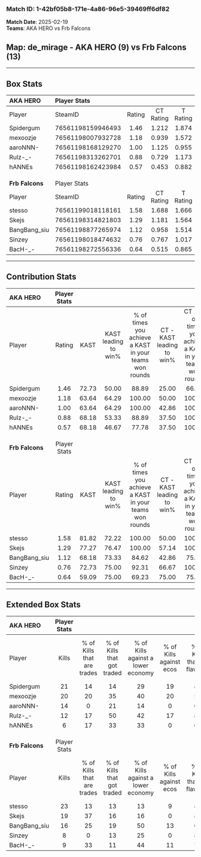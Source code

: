 ### Match ID: 1-42bf05b8-171e-4a86-96e5-39469ff6df82  
**Match Date**: 2025-02-19  
**Teams**: AKA HERO vs Frb Falcons  

## **Map**: de_mirage - AKA HERO (9) vs Frb Falcons (13)  
---  

## Box Stats  

| **AKA HERO**    | Player Stats      |        |           |          |       |       |       |         |        |      |     |
| :- | :- | :-: | :-: | :-: | :-: | :-: | :-: | :-: | :-: | :-: | :-: |
| Player          | SteamID           | Rating | CT Rating | T Rating | KAST  |  ADR  | Kills | Assists | Deaths | K/D  | HS% |
| Spidergum       | 76561198159946493 |  1.46  |   1.212   |  1.874   | 72.73 | 107.4 |  21   |    4    |   13   | 1.62 | 42  |
| mexoozje        | 76561198007932728 |  1.18  |   0.939   |  1.572   | 63.64 | 78.6  |  20   |    0    |   16   | 1.25 | 25  |
| aaroNNN-        | 76561198168129270 |  1.00  |   1.125   |  0.955   | 63.64 | 74.9  |  14   |    5    |   14   | 1.00 | 64  |
| Rulz-_-         | 76561198313262701 |  0.88  |   0.729   |  1.173   | 68.18 | 73.8  |  12   |    6    |   17   | 0.71 | 83  |
| hANNEs          | 76561198162423984 |  0.57  |   0.453   |  0.882   | 68.18 | 45.1  |   6   |    5    |   16   | 0.38 | 83  |
|                 |                   |        |           |          |       |       |       |         |        |      |     |
|                 |                   |        |           |          |       |       |       |         |        |      |     |
|                 |                   |        |           |          |       |       |       |         |        |      |     |
| **Frb Falcons** | Player Stats      |        |           |          |       |       |       |         |        |      |     |
| Player          | SteamID           | Rating | CT Rating | T Rating | KAST  |  ADR  | Kills | Assists | Deaths | K/D  | HS% |
| stesso          | 76561199018118161 |  1.58  |   1.688   |  1.666   | 81.82 | 107.2 |  23   |    8    |   15   | 1.53 | 56  |
| Skejs           | 76561198314821803 |  1.29  |   1.181   |  1.564   | 77.27 | 74.1  |  19   |    5    |   14   | 1.36 | 57  |
| BangBang_siu    | 76561198877265974 |  1.12  |   0.958   |  1.514   | 68.18 | 85.4  |  16   |    6    |   15   | 1.07 | 68  |
| Sinzey          | 76561198018474632 |  0.76  |   0.767   |  1.017   | 72.73 | 52.1  |   8   |    5    |   14   | 0.57 | 50  |
| BacH-_-         | 76561198272556336 |  0.64  |   0.515   |  0.865   | 59.09 | 49.6  |   9   |    5    |   16   | 0.56 | 77  |
---  

## Contribution Stats  

| **AKA HERO**    | Player Stats |       |                      |                                                        |                           |                                                             |                          |                                                            |
| :- | :-: | :-: | :-: | :-: | :-: | :-: | :-: | :-: |
| Player          |    Rating    | KAST  | KAST leading to win% | % of times you achieve a KAST in your teams won rounds | CT - KAST leading to win% | CT - % of times you achieve a KAST in your teams won rounds | T - KAST leading to win% | T - % of times you achieve a KAST in your teams won rounds |
| Spidergum       |     1.46     | 72.73 |        50.00         |                         88.89                          |           25.00           |                            66.67                            |          75.00           |                           100.00                           |
| mexoozje        |     1.18     | 63.64 |        64.29         |                         100.00                         |           50.00           |                           100.00                            |          75.00           |                           100.00                           |
| aaroNNN-        |     1.00     | 63.64 |        64.29         |                         100.00                         |           42.86           |                           100.00                            |          85.71           |                           100.00                           |
| Rulz-_-         |     0.88     | 68.18 |        53.33         |                         88.89                          |           37.50           |                           100.00                            |          71.43           |                           83.33                            |
| hANNEs          |     0.57     | 68.18 |        46.67         |                         77.78                          |           37.50           |                           100.00                            |          57.14           |                           66.67                            |
|                 |              |       |                      |                                                        |                           |                                                             |                          |                                                            |
|                 |              |       |                      |                                                        |                           |                                                             |                          |                                                            |
|                 |              |       |                      |                                                        |                           |                                                             |                          |                                                            |
| **Frb Falcons** | Player Stats |       |                      |                                                        |                           |                                                             |                          |                                                            |
| Player          |    Rating    | KAST  | KAST leading to win% | % of times you achieve a KAST in your teams won rounds | CT - KAST leading to win% | CT - % of times you achieve a KAST in your teams won rounds | T - KAST leading to win% | T - % of times you achieve a KAST in your teams won rounds |
| stesso          |     1.58     | 81.82 |        72.22         |                         100.00                         |           50.00           |                           100.00                            |          90.00           |                           100.00                           |
| Skejs           |     1.29     | 77.27 |        76.47         |                         100.00                         |           57.14           |                           100.00                            |          90.00           |                           100.00                           |
| BangBang_siu    |     1.12     | 68.18 |        73.33         |                         84.62                          |           42.86           |                            75.00                            |          100.00          |                           88.89                            |
| Sinzey          |     0.76     | 72.73 |        75.00         |                         92.31                          |           66.67           |                           100.00                            |          80.00           |                           88.89                            |
| BacH-_-         |     0.64     | 59.09 |        75.00         |                         69.23                          |           75.00           |                            75.00                            |          75.00           |                           66.67                            |
---  

## Extended Box Stats  

| **AKA HERO**    | Player Stats |                            |                            |                                    |                         |                              |                                 |        |                             |                                     |                          |                               |                            |
| :- | :-: | :-: | :-: | :-: | :-: | :-: | :-: | :-: | :-: | :-: | :-: | :-: | :-: |
| Player          |    Kills     | % of Kills that are trades | % of Kills that got traded | % of Kills against a lower economy | % of Kills against ecos | % of Kills that are flawless | % of Kills that are close duels | Deaths | % of Deaths that get traded | % of Deaths against a lower economy | % of Deaths against ecos | % of Deaths that are flawless | % of Deaths that are close |
| Spidergum       |      21      |             14             |             14             |                 29                 |           19            |              86              |                5                |   13   |             15              |                 15                  |            0             |              77               |             0              |
| mexoozje        |      20      |             20             |             35             |                 40                 |           20            |              55              |               15                |   16   |             13              |                 13                  |            6             |              94               |             0              |
| aaroNNN-        |      14      |             0              |             21             |                 14                 |            0            |              64              |                0                |   14   |             14              |                  7                  |            0             |              71               |             7              |
| Rulz-_-         |      12      |             17             |             50             |                 42                 |           17            |              83              |                0                |   17   |             12              |                 18                  |            12            |              76               |             0              |
| hANNEs          |      6       |             17             |             33             |                 33                 |            0            |              67              |                0                |   16   |             19              |                 13                  |            0             |              69               |             13             |
|                 |              |                            |                            |                                    |                         |                              |                                 |        |                             |                                     |                          |                               |                            |
|                 |              |                            |                            |                                    |                         |                              |                                 |        |                             |                                     |                          |                               |                            |
|                 |              |                            |                            |                                    |                         |                              |                                 |        |                             |                                     |                          |                               |                            |
| **Frb Falcons** | Player Stats |                            |                            |                                    |                         |                              |                                 |        |                             |                                     |                          |                               |                            |
| Player          |    Kills     | % of Kills that are trades | % of Kills that got traded | % of Kills against a lower economy | % of Kills against ecos | % of Kills that are flawless | % of Kills that are close duels | Deaths | % of Deaths that get traded | % of Deaths against a lower economy | % of Deaths against ecos | % of Deaths that are flawless | % of Deaths that are close |
| stesso          |      23      |             13             |             13             |                 13                 |            9            |              87              |                0                |   15   |             27              |                 20                  |            0             |              67               |             7              |
| Skejs           |      19      |             37             |             16             |                 16                 |            0            |              84              |                5                |   14   |             29              |                 21                  |            0             |              71               |             7              |
| BangBang_siu    |      16      |             25             |             19             |                 50                 |           13            |              63              |                6                |   15   |             20              |                 20                  |            0             |              93               |             0              |
| Sinzey          |      8       |             0              |             13             |                 25                 |            0            |              88              |               13                |   14   |             43              |                 21                  |            0             |              64               |             7              |
| BacH-_-         |      9       |             33             |             11             |                 44                 |           11            |              78              |                0                |   16   |             25              |                 19                  |            0             |              69               |             6              |
